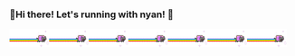 ### 👋Hi there! Let's running with nyan! 👋
<img alt="😽" src="neon-cat-cat.gif" style="width: 5em;vertical-align:top;"><img alt="😽" src="neon-cat-cat.gif" style="width: 5em;vertical-align:top;"><img alt="😽" src="neon-cat-cat.gif" style="width: 5em;vertical-align:top;"><img alt="😽" src="neon-cat-cat.gif" style="width: 5em;vertical-align:top;"><img alt="😽" src="neon-cat-cat.gif" style="width: 5em;vertical-align:top;"><img alt="😽" src="neon-cat-cat.gif" style="width: 5em;vertical-align:top;"><img alt="😽" src="neon-cat-cat.gif" style="width: 5em;vertical-align:top;">
